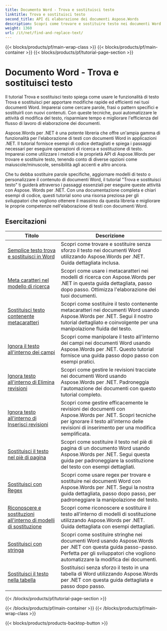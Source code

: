 ```yaml
---
title: Documento Word - Trova e sostituisci testo
linktitle: Trova e sostituisci testo
second_title: API di elaborazione dei documenti Aspose.Words
description: Scopri come trovare e sostituire testo nei documenti Word usando Aspose.Words per .NET. I tutorial ti mostrano come eseguire ricerche di testo precise, incluse opzioni di ricerca avanzate.
weight: 1360
url: /it/net/find-and-replace-text/
---
```


{{< blocks/products/pf/main-wrap-class >}}
{{< blocks/products/pf/main-container >}}
{{< blocks/products/pf/tutorial-page-section >}}

# Documento Word - Trova e sostituisci testo

Il tutorial Trova e sostituisci testo spiega come usare le funzionalità di testo Trova e sostituisci per apportare modifiche rapide ed efficienti nei tuoi documenti Word. Imparerai come cercare parole, frasi o pattern specifici e sostituirli con nuovi contenuti. Con queste tecniche, puoi automatizzare le attività di modifica del testo, risparmiare tempo e migliorare l'efficienza del flusso di lavoro di elaborazione dei documenti.

Aspose.Words per .NET è una potente libreria che offre un'ampia gamma di funzionalità per l'elaborazione di testi con documenti Word in applicazioni .NET. Il tutorial fornisce esempi di codice dettagliati e spiega i passaggi necessari per eseguire operazioni di ricerca e sostituzione di testo. Imparerai come utilizzare i metodi e le proprietà API di Aspose.Words per trovare e sostituire testo, tenendo conto di diverse opzioni come maiuscole/minuscole, sensibilità agli accenti e altro ancora.

Che tu debba sostituire parole specifiche, aggiornare modelli di testo o personalizzare il contenuto di documenti Word, il tutorial "Trova e sostituisci testo" ti guiderà attraverso i passaggi essenziali per eseguire queste attività con Aspose. Words per .NET. Con una documentazione completa e chiari esempi di codice, questi tutorial sono una risorsa preziosa per gli sviluppatori che vogliono ottenere il massimo da questa libreria e migliorare le proprie competenze nell'elaborazione di testi con documenti Word.

 ## Esercitazioni
| Titolo | Descrizione |
| --- | --- |
| [Semplice testo trova e sostituisci in Word](./simple-find-replace/) | Scopri come trovare e sostituire senza sforzo il testo nei documenti Word utilizzando Aspose.Words per .NET. Guida dettagliata inclusa. |
| [Meta caratteri nel modello di ricerca](./meta-characters-in-search-pattern/) | Scopri come usare i metacaratteri nei modelli di ricerca con Aspose.Words per .NET in questa guida dettagliata, passo dopo passo. Ottimizza l'elaborazione dei tuoi documenti. |
| [Sostituisci testo contenente metacaratteri](./replace-text-containing-meta-characters/) | Scopri come sostituire il testo contenente metacaratteri nei documenti Word usando Aspose.Words per .NET. Segui il nostro tutorial dettagliato e coinvolgente per una manipolazione fluida del testo. |
| [Ignora il testo all'interno dei campi](./ignore-text-inside-fields/) | Scopri come manipolare il testo all'interno dei campi nei documenti Word usando Aspose.Words per .NET. Questo tutorial fornisce una guida passo dopo passo con esempi pratici. |
| [Ignora testo all'interno di Elimina revisioni](./ignore-text-inside-delete-revisions/) | Scopri come gestire le revisioni tracciate nei documenti Word usando Aspose.Words per .NET. Padroneggia l'automazione dei documenti con questo tutorial completo. |
| [Ignora testo all'interno di Inserisci revisioni](./ignore-text-inside-insert-revisions/) | Scopri come gestire efficacemente le revisioni dei documenti con Aspose.Words per .NET. Scopri tecniche per ignorare il testo all'interno delle revisioni di inserimento per una modifica semplificata. |
| [Sostituisci il testo nel piè di pagina](./replace-text-in-footer/) | Scopri come sostituire il testo nel piè di pagina di un documento Word usando Aspose.Words per .NET. Segui questa guida per padroneggiare la sostituzione del testo con esempi dettagliati. |
| [Sostituisci con Regex](./replace-with-regex/) | Scopri come usare regex per trovare e sostituire nei documenti Word con Aspose.Words per .NET. Segui la nostra guida dettagliata, passo dopo passo, per padroneggiare la manipolazione del testo. |
| [Riconoscere e sostituzioni all'interno di modelli di sostituzione](./recognize-and-substitutions-within-replacement-patterns/) | Scopri come riconoscere e sostituire il testo all'interno di modelli di sostituzione utilizzando Aspose.Words per .NET. Guida dettagliata con esempi dettagliati. |
| [Sostituisci con stringa](./replace-with-string/) | Scopri come sostituire stringhe nei documenti Word usando Aspose.Words per .NET con questa guida passo-passo. Perfetta per gli sviluppatori che vogliono automatizzare la modifica dei documenti. |
| [Sostituisci il testo nella tabella](./replace-text-in-table/) | Sostituisci senza sforzo il testo in una tabella di Word utilizzando Aspose.Words per .NET con questa guida dettagliata e passo dopo passo. |
{{< /blocks/products/pf/tutorial-page-section >}}

{{< /blocks/products/pf/main-container >}}
{{< /blocks/products/pf/main-wrap-class >}}

{{< blocks/products/products-backtop-button >}}
